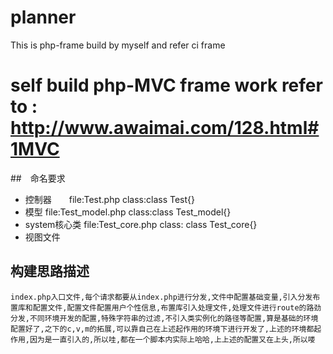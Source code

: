# planner
This is php-frame build by myself and refer ci frame

# self build php-MVC frame work refer to : http://www.awaimai.com/128.html#1MVC 

##　命名要求
* 控制器　　file:Test.php  class:class Test{}
* 模型		file:Test_model.php  class:class Test_model{}
* system核心类 file:Test_core.php  class: class Test_core{}
* 视图文件	

## 构建思路描述
`index.php入口文件,每个请求都要从index.php进行分发,文件中配置基础变量,引入分发布置库和配置文件,配置文件配置用户个性信息,布置库引入处理文件,处理文件进行route的路劲分发,不同环境开发的配置,特殊字符串的过滤,不引入类实例化的路径等配置,算是基础的环境配置好了,之下的c,v,m的拓展,可以靠自己在上述起作用的环境下进行开发了,上述的环境都起作用,因为是一直引入的,所以哇,都在一个脚本内实际上哈哈,上上述的配置又在上头,所以喽`




